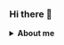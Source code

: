 ### Hi there 👋

<!--
**CityX7/Cityx7** is a ✨ _special_ ✨ repository because its `README.md` (this file) appears on your GitHub profile.

Here are some ideas to get you started:

- 🔭 I’m currently working on ... implementing AI in different ways - specifically to assist in STAFFING and THRPY
- 🌱 I’m currently learning ... Everything from the ground up.
- 👯 I’m looking to collaborate on ... AI Personality/Character Driven Chatbots
- 🤔 I’m looking for help with ... organizing data in peculiar ways
- 💬 Ask me about ...  what kind of bugs ive caught recently
- 📫 How to reach me: ... fly in from outer space
- 😄 Pronouns: ... hims
- ⚡ Fun fact: ... I like secret doors and hidden treasures.
-->

<details>
  <summary>
    <b>About me</b>
  </summary>
  <br>
  <p>
   I write code, mostly Python. but I learn in JSON. :::
-
- 🔭 I’m currently working on ... implementing AI in different ways - specifically to assist in STAFFING and THRPY
- 🌱 I’m currently learning ... Everything from the ground up.
- 👯 I’m looking to collaborate on ... AI Personality/Character Driven Chatbots
- 🤔 I’m looking for help with ... organizing data in peculiar ways
- 💬 Ask me about ...  what kind of bugs ive caught recently
- 📫 How to reach me: ... fly in from outer space
- 😄 Pronouns: ... hims
- ⚡ Fun fact: ... I like secret doors and hidden treasures.
-->
